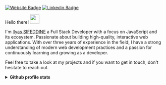 
<a href="https://isifeddine.me/" target="_blank"><img src="https://img.shields.io/badge/Website-3b5998?style=flat-square&amp;logo=google-chrome&amp;logoColor=white" alt="Website Badge"></a>
<a href="https://www.linkedin.com/in/ilyas-sifeddine/" target="_blank"><img src="https://img.shields.io/badge/-LinkedIn-0e76a8?style=flat-square&amp;logo=Linkedin&amp;logoColor=white" alt="Linkedin Badge"></a>


<p>Hello there! <img src="https://raw.githubusercontent.com/MartinHeinz/MartinHeinz/master/wave.gif" width="30px"></p>

<p>I'm <a href="https://isifeddine.me/" target="_blank">Ilyas SIFEDDINE</a> a Full Stack Developer with a focus on JavaScript and its ecosystem. Passionate about building high-quality, interactive web applications. With over three years of experience in the field, I have a strong understanding of modern web development practices and a passion for continuously learning and growing as a developer.<p>

Feel free to take a look at my projects and if you want to get in touch, don't hesitate to reach out.



<details>	
  <summary><b>Github profile stats</b></summary>
  <br />
  <img height="180em" src="https://github-profile-summary-cards.vercel.app/api/cards/profile-details?username=isifeddi&theme=2077" />
  <br/>
  <img height="180em" src="https://github-profile-summary-cards.vercel.app/api/cards/productive-time?username=isifeddi&theme=2077"/>
  <img height="180em" src="https://github-profile-summary-cards.vercel.app/api/cards/stats?username=isifeddi&theme=2077"/>
  <br/>
  <img height="180em" src="https://github-profile-summary-cards.vercel.app/api/cards/repos-per-language?username=isifeddi&theme=2077"/>
  <img height="180em" src="https://github-profile-summary-cards.vercel.app/api/cards/most-commit-language?username=isifeddi&theme=2077"/>

  [![Top Langs](https://github-readme-stats.vercel.app/api/top-langs/?username=isifeddi&langs_count=5&theme=2077&hide=c,html,Makefile)](https://github.com/anuraghazra/github-readme-stats)

</details>
